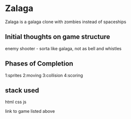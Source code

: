 # Zalaga

Zalaga is a galaga clone with zombies instead of spaceships

## Initial thoughts on game structure
enemy shooter - sorta like galaga, not as bell and whistles

## Phases of Completion
1:sprites
2:moving
3:collision
4:scoring

## stack used
html
css 
js

link to game listed above

